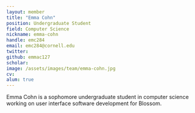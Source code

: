 ```yaml
---
layout: member
title: "Emma Cohn"
position: Undergraduate Student
field: Computer Science
nickname: emma-cohn
handle: emc284
email: emc284@cornell.edu
twitter: 
github: emmac127
scholar: 
image: /assets/images/team/emma-cohn.jpg
cv: 
alum: true
---
```

Emma Cohn is a sophomore undergraduate student in computer science working on user interface software development for Blossom.